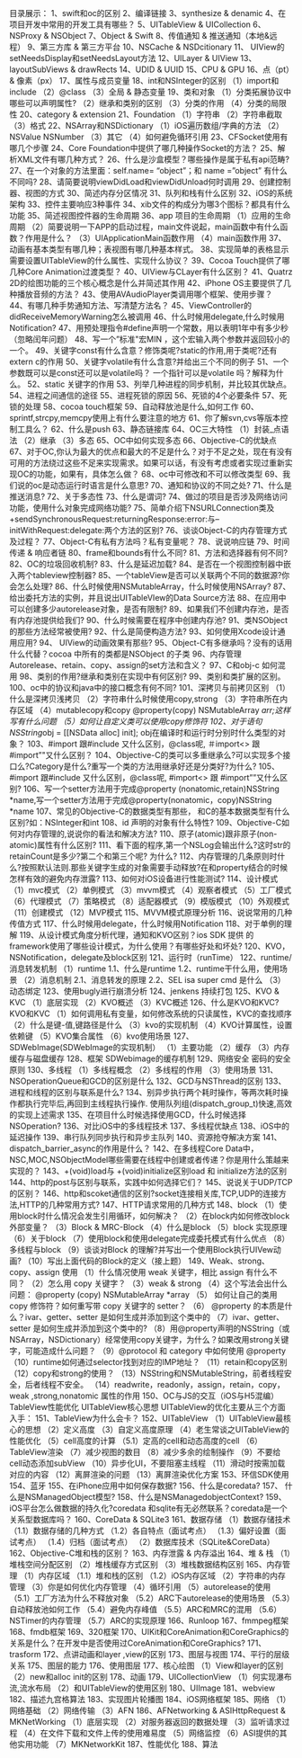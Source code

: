 目录展示：
1、swift和oc的区别
2、编译链接
3、synthesize & denamic
4、在项目开发中常用的开发工具有哪些？
5、UITableView & UICollection
6、NSProxy & NSObject
7、Object & Swift
8、传值通知 & 推送通知（本地&远程）
9、第三方库 & 第三方平台
10、NSCache & NSDcitionary
11、 UIView的setNeedsDisplay和setNeedsLayout方法
12、UILayer & UIView
13、layoutSubViews & drawRects
14、UDID & UUID
15、CPU & GPU
16、点（pt）& 像素（px）
17、属性与成员变量
18、int和NSInteger的区别
（1）import和include
（2）@class
（3）全局 & 静态变量
19、类和对象
（1）分类拓展协议中哪些可以声明属性?
（2）继承和类别的区别
（3）分类的作用
（4）分类的局限性
20、category & extension
21、Foundation
（1）字符串
（2）字符串截取
（3）格式
22、NSArray和NSDictionary
（1）iOS遍历数组/字典的方法
（2）NSValue NSNumber
（3）其它
（4）如何避免循环引用
23、CFSocket使用有哪几个步骤
24、Core Foundation中提供了哪几种操作Socket的方法？
25、解析XML文件有哪几种方式？
26、什么是沙盒模型？哪些操作是属于私有api范畴?
27、在一个对象的方法里面：self.name= “object”；和 name =”object” 有什么不同吗?
28、请简要说明viewDidLoad和viewDidUnload何时调用
29、创建控制器、视图的方式
30、简述内存分区情况
31、队列和栈有什么区别
32、iOS的系统架构
33、控件主要响应3种事件
34、xib文件的构成分为哪3个图标？都具有什么功能
35、简述视图控件器的生命周期
36、app 项目的生命周期
（1）应用的生命周期
（2）简要说明一下APP的启动过程，main文件说起，main函数中有什么函数？作用是什么？
（3）UIApplicationMain函数作用
（4）main函数作用
37、 动画有基本类型有哪几种；表视图有哪几种基本样式。
38、实现简单的表格显示需要设置UITableView的什么属性、实现什么协议？
39、Cocoa Touch提供了哪几种Core Animation过渡类型？
40、UIView与CLayer有什么区别？
41、Quatrz 2D的绘图功能的三个核心概念是什么并简述其作用
42、iPhone OS主要提供了几种播放音频的方法？
43、使用AVAudioPlayer类调用哪个框架、使用步骤？
44、有哪几种手势通知方法、写清楚方法名？
45、ViewController的didReceiveMemoryWarning怎么被调用
46、什么时候用delegate,什么时候用Notification?
47、用预处理指令#define声明一个常数，用以表明1年中有多少秒（忽略闰年问题）
48、写一个”标准"宏MIN ，这个宏输入两个参数并返回较小的一个。
49、关键字const有什么含意？修饰类呢?static的作用,用于类呢?还有extern c的作用
50、关键字volatile有什么含意?并给出三个不同的例子
51、一个参数既可以是const还可以是volatile吗？ 一个指针可以是volatile 吗？解释为什么。
52、static 关键字的作用
53、列举几种进程的同步机制，并比较其优缺点。
54、进程之间通信的途径
55、进程死锁的原因
56、死锁的4个必要条件
57、死锁的处理
58、cocoa touch框架
59、自动释放池是什么,如何工作
60、sprintf,strcpy,memcpy使用上有什么要注意的地方
61、你了解svn,cvs等版本控制工具么？
62、什么是push
63、静态链接库
64、OC三大特性
（1）封装_点语法
（2）继承
（3）多态
65、OC中如何实现多态
66、Objective-C的优缺点
67、对于OC,你认为最大的优点和最大的不足是什么？对于不足之处，现在有没有可用的方法绕过这些不足来实现需求。如果可以话，有没有考虑或者实现过重新实现OC的功能，如果有，具体怎么做？
68、oc中可修改和不可以修改类型
69、我们说的oc是动态运行时语言是什么意思?
70、通知和协议的不同之处?
71、什么是推送消息?
72、关于多态性
73、什么是谓词?
74、做过的项目是否涉及网络访问功能，使用什么对象完成网络功能?
75、简单介绍下NSURLConnection类及+sendSynchronousRequest:returningResponse:error:与– initWithRequest:delegate:两个方法的区别?
76、谈谈Object-C的内存管理方式及过程？
77、Object-C有私有方法吗？私有变量呢？
78、说说响应链
79、时间传递 & 响应者链
80、frame和bounds有什么不同?
81、方法和选择器有何不同?
82、OC的垃圾回收机制?
83、什么是延迟加载?
84、是否在一个视图控制器中嵌入两个tableview控制器?
85、一个tableView是否可以关联两个不同的数据源?你会怎么处理?
86、什么时候使用NSMutableArray，什么时候使用NSArray?
87、给出委托方法的实例，并且说出UITableVIew的Data Source方法
88、在应用中可以创建多少autorelease对象，是否有限制?
89、如果我们不创建内存池，是否有内存池提供给我们?
90、什么时候需要在程序中创建内存池?
91、类NSObject的那些方法经常被使用?
92、什么是简便构造方法?
93、如何使用Xcode设计通用应用?
94、 UIView的动画效果有那些?
95、Object-C有多继承吗？没有的话用什么代替？cocoa 中所有的类都是NSObject 的子类
96、内存管理 Autorelease、retain、copy、assign的set方法和含义？
97、C和obj-c 如何混用
98、类别的作用?继承和类别在实现中有何区别?
99、类别和类扩展的区别。
100、oc中的协议和java中的接口概念有何不同?
101、深拷贝与前拷贝区别
（1）什么是深拷贝浅拷贝
（2）字符串什么时候使用copy,strong
（3）字符串所在内存区域
（4）mutablecopy和copy @property(copy) NSMutableArray *arr;这样写有什么问题
（5）如何让自定义类可以使用copy修饰符
102、对于语句NSString*obj = [[NSData alloc] init]; obj在编译时和运行时分别时什么类型的对象？
103、#import 跟#include 又什么区别，@class呢, ＃import<> 跟 #import”"又什么区别？
104、Objective-C的类可以多重继承么?可以实现多个接口么?Category是什么?重写一个类的方法用继承好还是分类好?为什么?
105、 #import 跟#include 又什么区别，@class呢, #import<> 跟 #import””又什么区别?
106、写一个setter方法用于完成@property (nonatomic,retain)NSString *name,写一个setter方法用于完成@property(nonatomic，copy)NSString *name
107、常见的Objective-C的数据类型有那些， 和C的基本数据类型有什么区别?如：NSInteger和int
108、id 声明的对象有什么特性?
109、Objective-C如何对内存管理的,说说你的看法和解决方法?
110、原子(atomic)跟非原子(non-atomic)属性有什么区别?
111、看下面的程序,第一个NSLog会输出什么?这时str的retainCount是多少?第二个和第三个呢? 为什么?
112、内存管理的几条原则时什么?按照默认法则.那些关键字生成的对象需要手动释放?在和property结合的时候怎样有效的避免内存泄露?
113、如何对iOS设备进行性能测试?
114、设计模式
（1）mvc模式
（2）单例模式
（3）mvvm模式
（4）观察者模式
（5）工厂模式
（6）代理模式
（7）策略模式
（8）适配器模式
（9）模版模式
（10）外观模式
（11）创建模式
（12）MVP模式
115、MVVM模式原理分析
116、说说常用的几种传值方式
117、什么时候用delegate，什么时候用Notification
118、对于单例的理解
119、从设计模式角度分析代理，通知和KVO区别？ios SDK 提供 的framework使用了哪些设计模式，为什么使用？有哪些好处和坏处?
120、KVO，NSNotification，delegate及block区别
121、运行时（runTime）
122、runtime/消息转发机制
（1）runtime
1.1、什么是runtime
1.2、runtime干什么用，使用场景
（2）消息机制
2.1、消息转发的原理
2.2、SEL isa super cmd 是什么
（3）动态绑定
123、使用bugly进行崩溃分析
124、jenkens 持续打包
125、KVO & KVC
（1）底层实现
（2）KVO概述
（3）KVC概述
126、什么是KVO和KVC?
KVO和KVC
（1）如何调用私有变量，如何修改系统的只读属性，KVC的查找顺序
（2）什么是键-值,键路径是什么
（3）kvo的实现机制
（4）KVO计算属性，设置依赖键
（5）KVO集合属性
（6）kvo使用场景
127、SDWebImage(SDWebImage的实现机制）
（1）主要功能
（2）缓存
（3）内存缓存与磁盘缓存
128、框架 SDWebimage的缓存机制
129、网络安全
密码的安全原则
130、多线程
（1）多线程概念
（2）多线程的作用
（3）使用场景
131、NSOperationQueue和GCD的区别是什么
132、GCD与NSThread的区别
133、进程和线程的区别与联系是什么?
134、别异步执行两个耗时操作，等两次耗时操作都执行完毕后,再回到主线程执行操作. 使用队列组(dispatch_group_t)快速,高效的实现上述需求
135、在项目什么时候选择使用GCD，什么时候选择NSOperation?
136、对比iOS中的多线程技术
137、多线程优缺点
138、iOS中的延迟操作
139、串行队列同步执行和异步主队列
140、资源抢夺解决方案
141、dispatch_barrier_async的作用是什么？
142、在多线程Core Data中，NSC,MOC,NSObjectModel哪些需要在线程中创建或者传递？你是用什么策越来实现的？
143、+(void)load与 +(void)initialize区别load 和 initialize方法的区别
144、http的post与区别与联系，实践中如何选择它们？
145、说说关于UDP/TCP的区别？
146、http和scoket通信的区别?socket连接相关库,TCP,UDP的连接方法,HTTP的几种常用方式?
147、HTTP请求常用的几种方式
148、block
（1）使用block时什么情况会发生引用循环，如何解决？
（2）在block内如何修改block外部变量？
（3）Block & MRC-Block
（4）什么是block
（5）block 实现原理
（6）关于block
（7）使用block和使用delegate完成委托模式有什么优点
（8）多线程与block
（9）谈谈对Block 的理解?并写出一个使用Block执行UIVew动画?
（10）写出上面代码的Block的定义（接上题）
149、Weak、strong、copy、assign 使用
（1）什么情况使用 weak 关键字，相比 assign 有什么不同？
（2）怎么用 copy 关键字？
（3）weak & strong
（4）这个写法会出什么问题： @property (copy) NSMutableArray *array
（5） 如何让自己的类用 copy 修饰符？如何重写带 copy 关键字的 setter？
（6） @property 的本质是什么？ivar、getter、setter 是如何生成并添加到这个类中的
（7）ivar、getter、setter 是如何生成并添加到这个类中的?
（8）用@property声明的NSString（或NSArray，NSDictionary）经常使用copy关键字，为什么？如果改用strong关键字，可能造成什么问题？
（9）@protocol 和 category 中如何使用 @property
（10）runtime如何通过selector找到对应的IMP地址？
（11）retain和copy区别
（12）copy和strong的使用？
（13）NSString和NSMutableString，前者线程安全，后者线程不安全。
（14）readwrite，readonly，assign，retain，copy，weak ,strong,nonatomic 属性的作用
150、OC与JS的交互（iOS与H5混编）
TableView性能优化
UITableView核心思想
UITableView的优化主要从三个方面入手：
151、TableView为什么会卡？
152、UITableView
（1）UITableView最核心的思想
（2）定义高度
（3）自定义高度原理
（4）老生常谈之UITableView的性能优化
（5）cell高度的计算
（5.1）定高的cell和动态高度的cell
（6）TableView渲染
（7）减少视图的数目
（8）减少多余的绘制操作
（9）不要给cell动态添加subView
（10）异步化UI，不要阻塞主线程
（11）滑动时按需加载对应的内容
（12）离屏渲染的问题
（13）离屏渲染优化方案
153、环信SDK使用
154、蓝牙
155、在iPhone应用中如何保存数据?
156、什么是coredata?
157、 什么是NSManagedObject模型?
158、什么是NSManagedobjectContext?
159、 iOS平台怎么做数据的持久化?coredata 和sqlite有无必然联系？coredata是一个关系型数据库吗？
160、CoreData & SQLite3
161、数据存储
（1）数据存储技术
（1.1）数据存储的几种方式
（1.2）各自特点（面试考点）
（1.3）偏好设置（面试考点）
（1.4）归档（面试考点）
（2）数据库技术（SQLite&CoreData）
162、Objective-C堆和栈的区别？
163、内存泄露 & 内存溢出
164、堆 & 栈
（1）堆栈空间分配区别
（2）堆栈缓存方式区别
（3）堆栈数据结构区别
165、内存管理
（1）内存区域
（1.1）堆和栈的区别
（1.2）iOS内存区域
（2）字符串的内存管理
（3）你是如何优化内存管理
（4）循环引用
（5）autorelease的使用
（5.1）工厂方法为什么不释放对象
（5.2）ARC下autorelease的使用场景
（5.3）自动释放池如何工作
（5.4）避免内存峰值
（5.5）ARC和MRC的混用
（5.6）NSTimer的内存管理
（5.7）ARC的实现原理
166、Runloop
167、fmmpeg框架
168、fmdb框架
169、320框架
170、UIKit和CoreAnimation和CoreGraphics的关系是什么？在开发中是否使用过CoreAnimation和CoreGraphics?
171、trasform
172、点讲动画和layer ,view的区别
173、图层与视图
174、平行的层级关系
175、图层的能力
176、使用图层
177、核心绘图
（1）View和layer的区别
（2）new和alloc init的区别
178、动画
179、UICollectionView
（1）何实现瀑布流,流水布局
（2）和UITableView的使用区别
180、UIImage
181、webview
182、描述九宫格算法
183、实现图片轮播图
184、iOS网络框架
185、网络
（1）网络基础
（2）网络传输
（3）AFN
186、AFNetworking & ASIHttpRequest & MKNetWorking
（1）底层实现
（2）对服务器返回的数据处理
（3）监听请求过程
（4）在文件下载和文件上传的使用难易度
（5）网络监控
（6）ASI提供的其他实用功能
（7）MKNetworkKit
187、性能优化
188、算法